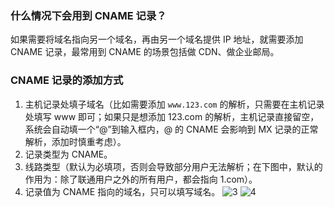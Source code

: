 ### 什么情况下会用到 CNAME 记录？
如果需要将域名指向另一个域名，再由另一个域名提供 IP 地址，就需要添加 CNAME 记录，最常用到 CNAME 的场景包括做 CDN、做企业邮局。
### CNAME 记录的添加方式
1. 主机记录处填子域名（比如需要添加 `www.123.com` 的解析，只需要在主机记录处填写 www 即可；如果只是想添加 123.com 的解析，主机记录直接留空，系统会自动填一个“@”到输入框内，@ 的 CNAME 会影响到 MX 记录的正常解析，添加时慎重考虑）。
2. 记录类型为 CNAME。
3. 线路类型（默认为必填项，否则会导致部分用户无法解析；在下图中，默认的作用为：除了联通用户之外的所有用户，都会指向 1.com）。
4. 记录值为 CNAME 指向的域名，只可以填写域名。
![3](http://imgcache.tce.fsphere.cn/image/mc.qcloudimg.com/static/img/30a2b97454e0efa21a4ad03be1020043/image.png)
![4](http://imgcache.tce.fsphere.cn/image/mc.qcloudimg.com/static/img/a6138bdfbe3ff7401f67140a7853a401/image.png)
